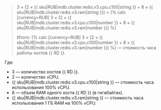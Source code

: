 > 3 × (2&nbsp;×&nbsp;{{ sku|RUB|mdb.cluster.redis.v3.cpu.c100|string }} + 8&nbsp;×&nbsp;{{ sku|RUB|mdb.cluster.redis.v3.ram|string }}) = {% calc [currency=RUB] 3 × (2 × {{ sku|RUB|mdb.cluster.redis.v3.cpu.c100|number }} + 8 × {{ sku|RUB|mdb.cluster.redis.v3.ram|number }}) %}
>
> Итого: {% calc [currency=RUB] 3 × (2 × {{ sku|RUB|mdb.cluster.redis.v3.cpu.c100|number }} + 8 × {{ sku|RUB|mdb.cluster.redis.v3.ram|number }}) %} — стоимость часа работы хостов {{ RD }}.

Где:
* 3 — количество хостов {{ RD }}.
* 2 — количество vCPU.
* {{ sku|RUB|mdb.cluster.redis.v3.cpu.c100|string }} — стоимость часа использования 100% vCPU.
* 8 — объем RAM одного хоста {{ RD }} (в гигабайтах).
* {{ sku|RUB|mdb.cluster.redis.v3.ram|string }} — стоимость часа использования 1 ГБ RAM на 100% vCPU.